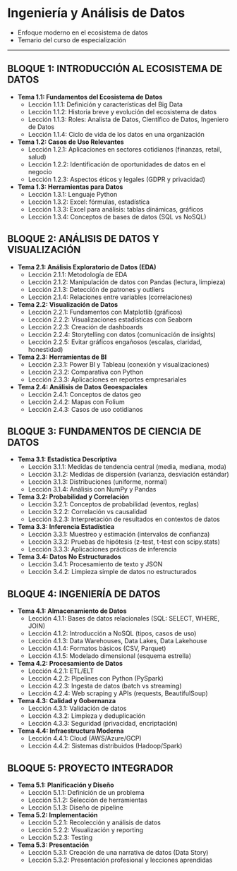 # Ingeniería y Análisis de Datos
- Enfoque moderno en el ecosistema de datos
- Temario del curso de especialización

---

## **BLOQUE 1: INTRODUCCIÓN AL ECOSISTEMA DE DATOS**
- **Tema 1.1: Fundamentos del Ecosistema de Datos**
  - Lección 1.1.1: Definición y características del Big Data
  - Lección 1.1.2: Historia breve y evolución del ecosistema de datos
  - Lección 1.1.3: Roles: Analista de Datos, Científico de Datos, Ingeniero de Datos
  - Lección 1.1.4: Ciclo de vida de los datos en una organización
- **Tema 1.2: Casos de Uso Relevantes**
  - Lección 1.2.1: Aplicaciones en sectores cotidianos (finanzas, retail, salud)
  - Lección 1.2.2: Identificación de oportunidades de datos en el negocio
  - Lección 1.2.3: Aspectos éticos y legales (GDPR y privacidad)
- **Tema 1.3: Herramientas para Datos**
  - Lección 1.3.1: Lenguaje Python
  - Lección 1.3.2: Excel: fórmulas, estadística
  - Lección 1.3.3: Excel para análisis: tablas dinámicas, gráficos
  - Lección 1.3.4: Conceptos de bases de datos (SQL vs NoSQL)

## **BLOQUE 2: ANÁLISIS DE DATOS Y VISUALIZACIÓN**
- **Tema 2.1: Análisis Exploratorio de Datos (EDA)**
  - Lección 2.1.1: Metodología de EDA
  - Lección 2.1.2: Manipulación de datos con Pandas (lectura, limpieza)
  - Lección 2.1.3: Detección de patrones y outliers
  - Lección 2.1.4: Relaciones entre variables (correlaciones)
- **Tema 2.2: Visualización de Datos**
  - Lección 2.2.1: Fundamentos con Matplotlib (gráficos)
  - Lección 2.2.2: Visualizaciones estadísticas con Seaborn
  - Lección 2.2.3: Creación de dashboards
  - Lección 2.2.4: Storytelling con datos (comunicación de insights)
  - Lección 2.2.5: Evitar gráficos engañosos (escalas, claridad, honestidad)
- **Tema 2.3: Herramientas de BI**
  - Lección 2.3.1: Power BI y Tableau (conexión y visualizaciones)
  - Lección 2.3.2: Comparativa con Python
  - Lección 2.3.3: Aplicaciones en reportes empresariales
- **Tema 2.4: Análisis de Datos Geoespaciales**
  - Lección 2.4.1: Conceptos de datos geo
  - Lección 2.4.2: Mapas con Folium
  - Lección 2.4.3: Casos de uso cotidianos

## **BLOQUE 3: FUNDAMENTOS DE CIENCIA DE DATOS**
- **Tema 3.1: Estadística Descriptiva**
  - Lección 3.1.1: Medidas de tendencia central (media, mediana, moda)
  - Lección 3.1.2: Medidas de dispersión (varianza, desviación estándar)
  - Lección 3.1.3: Distribuciones (uniforme, normal)
  - Lección 3.1.4: Análisis con NumPy y Pandas
- **Tema 3.2: Probabilidad y Correlación**
  - Lección 3.2.1: Conceptos de probabilidad (eventos, reglas)
  - Lección 3.2.2: Correlación vs causalidad
  - Lección 3.2.3: Interpretación de resultados en contextos de datos
- **Tema 3.3: Inferencia Estadística**
  - Lección 3.3.1: Muestreo y estimación (intervalos de confianza)
  - Lección 3.3.2: Pruebas de hipótesis (z-test, t-test con scipy.stats)
  - Lección 3.3.3: Aplicaciones prácticas de inferencia
- **Tema 3.4: Datos No Estructurados**
  - Lección 3.4.1: Procesamiento de texto y JSON
  - Lección 3.4.2: Limpieza simple de datos no estructurados

## **BLOQUE 4: INGENIERÍA DE DATOS**
- **Tema 4.1: Almacenamiento de Datos**
  - Lección 4.1.1: Bases de datos relacionales (SQL: SELECT, WHERE, JOIN)
  - Lección 4.1.2: Introducción a NoSQL (tipos, casos de uso)
  - Lección 4.1.3: Data Warehouses, Data Lakes, Data Lakehouse
  - Lección 4.1.4: Formatos básicos (CSV, Parquet)
  - Lección 4.1.5: Modelado dimensional (esquema estrella)
- **Tema 4.2: Procesamiento de Datos**
  - Lección 4.2.1: ETL/ELT
  - Lección 4.2.2: Pipelines con Python (PySpark)
  - Lección 4.2.3: Ingesta de datos (batch vs streaming)
  - Lección 4.2.4: Web scraping y APIs (requests, BeautifulSoup)
- **Tema 4.3: Calidad y Gobernanza**
  - Lección 4.3.1: Validación de datos
  - Lección 4.3.2: Limpieza y deduplicación
  - Lección 4.3.3: Seguridad (privacidad, encriptación)
- **Tema 4.4: Infraestructura Moderna**
  - Lección 4.4.1: Cloud (AWS/Azure/GCP)
  - Lección 4.4.2: Sistemas distribuidos (Hadoop/Spark)

## **BLOQUE 5: PROYECTO INTEGRADOR**
- **Tema 5.1: Planificación y Diseño**
  - Lección 5.1.1: Definición de un problema
  - Lección 5.1.2: Selección de herramientas
  - Lección 5.1.3: Diseño de pipeline
- **Tema 5.2: Implementación**
  - Lección 5.2.1: Recolección y análisis de datos
  - Lección 5.2.2: Visualización y reporting
  - Lección 5.2.3: Testing
- **Tema 5.3: Presentación**
  - Lección 5.3.1: Creación de una narrativa de datos (Data Story)
  - Lección 5.3.2: Presentación profesional y lecciones aprendidas
